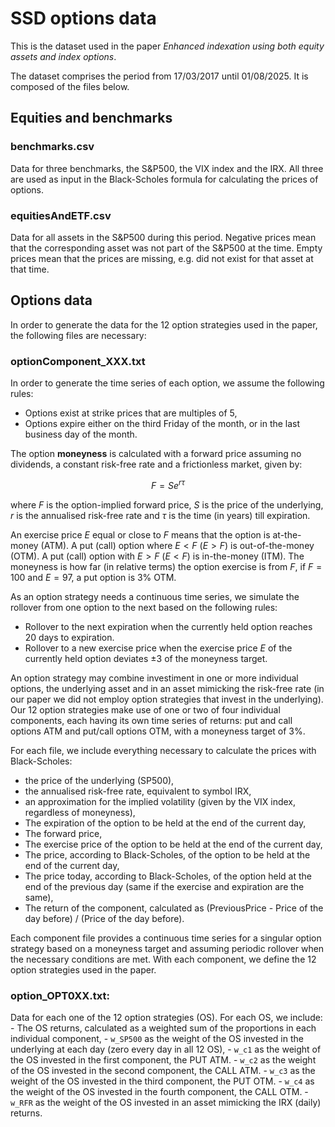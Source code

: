 # SSD options data

This is the dataset used in the paper _Enhanced indexation using both equity assets and index options_.

The dataset comprises the period from 17/03/2017 until 01/08/2025. It is composed of the files below.

## Equities and benchmarks

### benchmarks.csv 

Data for three benchmarks, the S&P500, the VIX index and the IRX. All three are used as input in the Black-Scholes formula for calculating the prices of options.

### equitiesAndETF.csv

Data for all assets in the S&P500 during this period. Negative prices mean that the corresponding asset was not part of the S&P500 at the time. Empty prices mean that the prices are missing, e.g. did not exist for that asset at that time.

## Options data

In order to generate the data for the 12 option strategies used in the paper, the following files are necessary:

### optionComponent_XXX.txt

In order to generate the time series of each option, we assume the following rules:
 - Options exist at strike prices that are multiples of 5,
 - Options expire either on the third Friday of the month, or in the last business day of the month.

The option **moneyness** is calculated with a forward price assuming no dividends, a constant risk-free rate and a frictionless market, given by:

$$F = S e^{r\tau}$$

where $F$ is the option-implied forward price, $S$ is the price of the underlying, $r$ is the annualised risk-free rate and $\tau$ is the time (in years) till expiration.

An exercise price $E$ equal or close to $F$ means that the option is at-the-money (ATM). A put (call) option where $E < F$ ($E > F$) is out-of-the-money (OTM). A put (call) option with $E > F$ ($E < F$) is in-the-money (ITM). The moneyness is how far (in relative terms) the option exercise is from $F$, if $F = 100$  and $E = 97$, a put option is 3% OTM.

As an option strategy needs a continuous time series, we simulate the rollover from one option to the next based on the following rules:
  - Rollover to the next expiration when the currently held option reaches 20 days to expiration.
  - Rollover to a new exercise price when the exercise price $E$ of the currently held option deviates $\pm 3%$ of the moneyness target.

An option strategy may combine investiment in one or more individual options, the underlying asset and in an asset mimicking the risk-free rate (in our paper we did not employ option strategies that invest in the underlying). Our 12 option strategies make use of one or two of four individual components, each having its own time series of returns: put and call options ATM and put/call options OTM, with a moneyness target of 3%.

For each file, we include everything necessary to calculate the prices with Black-Scholes:
  - the price of the underlying (SP500),
  - the annualised risk-free rate, equivalent to symbol IRX,
  - an approximation for the implied volatility (given by the VIX index, regardless of moneyness),
  - The expiration of the option to be held at the end of the current day,
  - The forward price,
  - The exercise price of the option to be held at the end of the current day,
  - The price, according to Black-Scholes, of the option to be held at the end of the current day,
  - The price today, according to Black-Scholes, of the option held at the end of the previous day (same if the exercise and expiration are the same),
  - The return of the component, calculated as (PreviousPrice - Price of the day before) / (Price of the day before).

Each component file provides a continuous time series for a singular option strategy based on a moneyness target and assuming periodic rollover when the necessary conditions are met. With each component, we define the 12 option strategies used in the paper.

### option_OPT0XX.txt: 

Data for each one of the 12 option strategies (OS). For each OS, we include:
    - The OS returns, calculated as a weighted sum of the proportions in each individual component,
    - ```w_SP500``` as the weight of the OS invested in the underlying at each day (zero every day in all 12 OS),
    - ```w_c1``` as the weight of the OS invested in the first component, the PUT ATM.
    - ```w_c2``` as the weight of the OS invested in the second component, the CALL ATM.
    - ```w_c3``` as the weight of the OS invested in the third component, the PUT OTM.
    - ```w_c4``` as the weight of the OS invested in the fourth component, the CALL OTM.
    - ```w_RFR``` as the weight of the OS invested in an asset mimicking the IRX (daily) returns.
       
 

